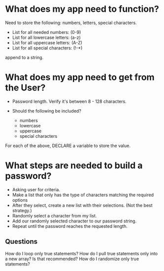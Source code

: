 # What does my app need to function?

Need to store the following: numbers, letters, special characters. 

- List for all needed numbers: (0-9)
- List for all lowercase letters: (a-z)
- List for all uppercase letters: (A-Z)
- List for all special characters: (!-*)

append to a string. 

# What does my app need to get from the User?

- Password length. Verify  it's between 8 - 128 characters. 

- Should the following be included?
    - numbers
    - lowercase
    - uppercase
    - special characters

For each of the above, DECLARE a variable to store the value. 

# What steps are needed to build a password?

- Asking user for criteria.
- Make a list that only has the type of characters matching the required options
- After they select, create a new list with their selections. (Not the best strategy.)
- Randomly select a character from my list. 
- Add our randomly selected character to our password string.
- Repeat until the password reaches the requested length. 


## Questions

How do I loop only true statements?
How do I pull true statements only into a new array? Is that recommended?
How do I randomize only true statements?